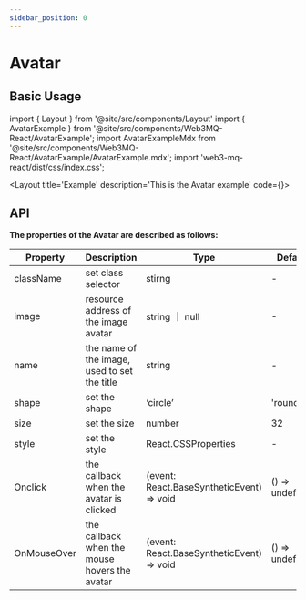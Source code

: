 ```yaml
---
sidebar_position: 0
---
```

# Avatar

## Basic Usage

import { Layout } from '@site/src/components/Layout'
import { AvatarExample } from '@site/src/components/Web3MQ-React/AvatarExample';
import AvatarExampleMdx from '@site/src/components/Web3MQ-React/AvatarExample/AvatarExample.mdx';
import 'web3-mq-react/dist/css/index.css';

<Layout
title='Example'
description='This is the Avatar example'
code={<AvatarExampleMdx />}>
<AvatarExample />
</Layout>

## API

**The properties of the Avatar are described as follows:**

| Property     | Description                      | Type                                      | Default       |
| ------------ | -------------------------------- | ----------------------------------------- | ------------- |
|  className   | set class selector               | stirng                                    |   -           |
|  image       | resource address of the image avatar  | string ｜ null                             |   -           |
|  name        | the name of the image, used to set the title | string                                     |   -           |
|  shape       | set the shape                    | ‘circle’ | 'rounded' | 'square’           | ‘circle’       |
|  size        | set the size                     | number                                    |   32           |
|  style       | set the style                    | React.CSSProperties                       |    -           |
|  Onclick     | the callback when the avatar is clicked | (event: React.BaseSyntheticEvent) => void | () => undefined |
|  OnMouseOver | the callback when the mouse hovers the avatar| (event: React.BaseSyntheticEvent) => void | () => undefined |

